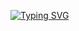 [![Typing SVG](https://readme-typing-svg.demolab.com?font=Fira+Code&pause=1000&color=1A00F7&background=60FF0600&width=435&lines=FRONT-END+DEVELOPER)](https://git.io/typing-svg)
